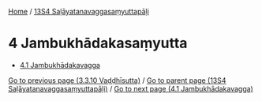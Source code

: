 
[Home](/) / [13S4 Saḷāyatanavaggasaṃyuttapāḷi](../13S4.md)

# 4 Jambukhādakasaṃyutta

* [4.1 Jambukhādakavagga](4/4.1.md)

[Go to previous page (3.3.10 Vaḍḍhīsutta)](3/3.3/3.3.10.md) / [Go to parent page (13S4 Saḷāyatanavaggasaṃyuttapāḷi)](0.md) / [Go to next page (4.1 Jambukhādakavagga)](4/4.1.md)


